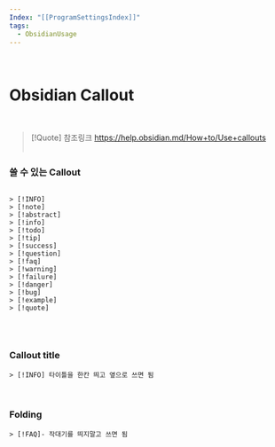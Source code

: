 ```yaml
---
Index: "[[ProgramSettingsIndex]]"
tags:
  - ObsidianUsage
---
```

   
# Obsidian Callout
   
> [!Quote] 참조링크
> https://help.obsidian.md/How+to/Use+callouts 
   

### 쓸 수 있는 Callout
```

> [!INFO]
> [!note]
> [!abstract]
> [!info]
> [!todo]
> [!tip]
> [!success]
> [!question]
> [!faq]
> [!warning]
> [!failure]
> [!danger]
> [!bug]
> [!example]
> [!quote]


```
   
### Callout title
```
> [!INFO] 타이틀을 한칸 띄고 옆으로 쓰면 됨
```
   
   
### Folding
```
> [!FAQ]- 작대기를 띄지말고 쓰면 됨
```

